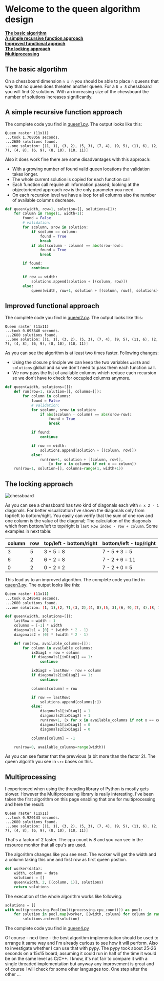 # Welcome to the queen algorithm design

[**The basic algorithm**](#the-basic-algorithm)  
[**A simple recursive function approach**](#a-simple-recursice-function-approach)  
[**Improved functional approch**](#improved-functional-approach)  
[**The locking approach**](#the-locking-approach)  
[**Multiprocessing**](#multiprocessing)  

## The basic algortihm

On a chessboard dimension `n x n` you should be able to place `n` queens
that way that no queen does threaten another queen. For a `8 x 8` chessboard
you will find `92` solutions. With an increasing size of the chessboard
the number of solutions increases significantly.

## A simple recursive function approach

The complete code you find in [queen1.py](queen1.py). The output
looks like this:

```
Queen raster (11x11)
...took 1.708056 seconds.
...2680 solutions found.
...one solution: [(1, 1), (3, 2), (5, 3), (7, 4), (9, 5), (11, 6), (2, 7), (4, 8), (6, 9), (8, 10), (10, 11)]
```

Also it does work fine there are some disadvantages with this approach:

* With a growing number of found valid queen locations the validation takes longer.
* The whole current solution is copied for each function call
* Each function call require all information passed; looking at the objectoriented approach `row` is the only parameter you need.
* On each recursion level we have a loop for all columns also the number of available columns decrease.

```python
def queen(width, row=1, solution=[], solutions=[]):
    for column in range(1, width+1):
        found = False
        # validation:
        for scolumn, srow in solution:
            if scolumn == column:
                found = True
                break
            if abs(scolumn - column) == abs(srow-row):
                found = True
                break

        if found:
            continue

        if row == width:
            solutions.append(solution + [(column, row)])
        else:
            queen(width, row+1, solution + [(column, row)], solutions)
```

## Improved functional approach

The complete code you find in [queen2.py](queen2.py). The output
looks like this:

```
Queen raster (11x11)
...took 0.693340 seconds.
...2680 solutions found.
...one solution: [(1, 1), (3, 2), (5, 3), (7, 4), (9, 5), (11, 6), (2, 7), (4, 8), (6, 9), (8, 10), (10, 11)]
```

As you can see the algorithm is at least two times faster. Following changes:

* Using the closure principle we can keep the two variables `width` and `solutions` global and so we don't need to pass them each function call.
* We now pass the list of available columns which reduce each recursion so we don't have to check for occupied columns anymore.

```python
def queen(width, solutions=[]):
    def run(row=1, solution=[], columns=[]):
        for column in columns:
            found = False
            # validation:
            for scolumn, srow in solution:
                if abs(scolumn - column) == abs(srow-row):
                    found = True
                    break

            if found:
                continue

            if row == width:
                solutions.append(solution + [(column, row)])
            else:
                run(row+1, solution + [(column, row)],
                    [x for x in columns if not x == column])
    run(row=1, solution=[], columns=range(1, width+1))
```

## The locking approach

![chessboard](images/chessboard.png)

As you can see a chessboard has two kind of diagonals each with
`n x 2 - 1` diagonals. For better visualization I've shown the diagonals
only from top/left to bottom/right. You easily can verify that the sum
of one row and one column is the value of the diagonal; The calculation
of the diagonals which from bottom/left to top/right is
 `last Row index - row + column`. Some examples in next table:

| column   | row | top/left - bottom/right | bottom/left - top/right |
| -------- | --- | ----------------------- | ----------------------- |
| 3        | 5   | 3 + 5 = 8               | 7 - 5 + 3 =  5          |
| 6        | 2   | 6 + 2 = 8               | 7 - 2 + 6 = 11          |
| 0        | 2   | 0 + 2 = 2               | 7 - 2 + 0 =  5          |

This lead us to an improved algorithm.
The complete code you find in [queen3.py](queen3.py). The output
looks like this:

```bash
Queen raster (11x11)
...took 0.248641 seconds.
...2680 solutions found.
...one solution: (1, 1),(2, 7),(3, 2),(4, 8),(5, 3),(6, 9),(7, 4),(8, 10),(9, 5),(10, 11),(11, 6)
```

```python
def queen(width, solutions=[]):
    lastRow = width - 1
    columns = [-1] * width
    diagonals1 = [0] * (width * 2 - 1)
    diagonals2 = [0] * (width * 2 - 1)

    def run(row, available_columns=[]):
        for column in available_columns:
            ixDiag1 = row + column
            if diagonals1[ixDiag1] == 1:
                continue

            ixDiag2 = lastRow - row + column
            if diagonals2[ixDiag2] == 1:
                continue

            columns[column] = row

            if row == lastRow:
                solutions.append(columns[:])
            else:
                diagonals1[ixDiag1] = 1
                diagonals2[ixDiag2] = 1
                run(row+1, [x for x in available_columns if not x == column])
                diagonals1[ixDiag1] = 0
                diagonals2[ixDiag2] = 0

            columns[column] = -1

    run(row=0, available_columns=range(width))
```

As you can see faster that the prevvious (a bit more than the factor 2).
The queen algorith you see in `src` bases on this.

## Multiprocessing

I experienced when using the threading library of 
Python is mostly gets slower. However the Multiprocessing
library is really interesting. I've been taken the 
first algorithm on this page enabling that one for
multiprocessing and here the result:

```
Queen raster (11x11)
...took 0.920143 seconds.
...2680 solutions found.
...one solution: [(1, 1), (3, 2), (5, 3), (7, 4), (9, 5), (11, 6), (2, 7), (4, 8), (6, 9), (8, 10), (10, 11)]
```

That's a factor of 2 faster. The cpu count is 8 and you 
can see in the resource monitor that all cpu's are used.

The algorithm changes like you see next. The worker will
get the width and a column taking this one and first row
as first queen postion.

```python
def worker(data):
    width, column = data
    solutions = []
    queen(width, 2, [(column, 1)], solutions)
    return solutions
```

The execution of the whole algorithm works
like following:

```python
solutions = []
with multiprocessing.Pool(multiprocessing.cpu_count()) as pool:
    for solution in pool.map(worker, [(width, column) for column in range(1, width+1)]):
        solutions.extend(solution)
```

The complete code you find in [queen4.py](queen4.py)

Of course - next time - the best algorithm implementation should
be used to arrange it same way and I'm already curious to see 
how it will perform. Also to investigate whether I can use that
with pypy. The pypy took about 25-26 seconds on a 15x15 board;
assuming it could run in half of the time it would be on the same
level as C/C++. I know, it's not fair to compare it with a single
threaded implementation but anyway any improvement is great and 
of course I will check for some other languages too. One step
after the other ...
